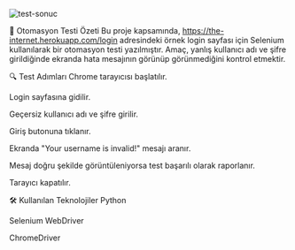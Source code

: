 ![test-sonuc](https://github.com/user-attachments/assets/04bfcf7e-0f1f-4c6a-a4ef-7cc3fb52487e)




🧪 Otomasyon Testi Özeti
Bu proje kapsamında, https://the-internet.herokuapp.com/login adresindeki örnek login sayfası için Selenium kullanılarak bir otomasyon testi yazılmıştır. Amaç, yanlış kullanıcı adı ve şifre girildiğinde ekranda hata mesajının görünüp görünmediğini kontrol etmektir.

🔍 Test Adımları
Chrome tarayıcısı başlatılır.

Login sayfasına gidilir.

Geçersiz kullanıcı adı ve şifre girilir.

Giriş butonuna tıklanır.

Ekranda "Your username is invalid!" mesajı aranır.

Mesaj doğru şekilde görüntüleniyorsa test başarılı olarak raporlanır.

Tarayıcı kapatılır.

🛠 Kullanılan Teknolojiler
Python

Selenium WebDriver

ChromeDriver
